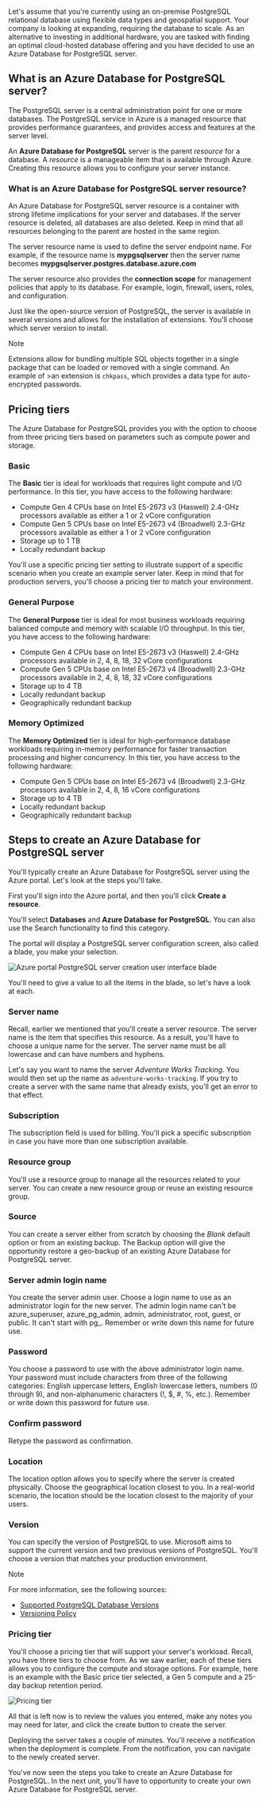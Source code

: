 Let's assume that you're currently using an on-premise PostgreSQL relational database using flexible data types and geospatial support. Your company is looking at expanding, requiring the database to scale. As an alternative to investing in additional hardware, you are tasked with finding an optimal cloud-hosted database offering and you have decided to use an Azure Database for PostgreSQL server.

## What is an Azure Database for PostgreSQL server?

The PostgreSQL server is a central administration point for one or more databases. The PostgreSQL service in Azure is a managed resource that provides performance guarantees, and provides access and features at the server level.

An **Azure Database for PostgreSQL** server is the parent _resource_ for a database. A _resource_ is a manageable item that is available through Azure. Creating this resource allows you to configure your server instance.

### What is an Azure Database for PostgreSQL server resource?

An Azure Database for PostgreSQL server resource is a container with strong lifetime implications for your server and databases. If the server resource is deleted, all databases are also deleted. Keep in mind that all resources belonging to the parent are hosted in the same region.

The server resource name is used to define the server endpoint name. For example, if the resource name is **mypgsqlserver** then the server name becomes **mypgsqlserver.postgres.database.azure.com**

The server resource also provides the __connection scope__ for management policies that apply to its database. For example, login, firewall, users, roles, and configuration.

Just like the open-source version of PostgreSQL, the server is available in several versions and allows for the installation of extensions. You'll choose which server version to install.

> [!NOTE]
> Extensions allow for bundling multiple SQL objects together in a single package that can be loaded or removed with a single command. An example of >an extension is ```chkpass```, which provides a data type for auto-encrypted passwords.

## Pricing tiers

The Azure Database for PostgreSQL provides you with the option to choose from three pricing tiers based on parameters such as compute power and storage.

### Basic

The **Basic** tier is ideal for workloads that requires light compute and I/O performance. In this tier, you have access to the following hardware:

- Compute Gen 4 CPUs base on Intel E5-2673 v3 (Haswell) 2.4-GHz processors available as either a 1 or 2 vCore configuration
- Compute Gen 5 CPUs base on Intel E5-2673 v4 (Broadwell) 2.3-GHz processors available as either a 1 or 2 vCore configuration
- Storage up to 1 TB
- Locally redundant backup

You'll use a specific pricing tier setting to illustrate support of a specific scenario when you create an example server later. Keep in mind that for production servers, you'll choose a pricing tier to match your environment.

### General Purpose

The **General Purpose** tier is ideal for most business workloads requiring balanced compute and memory with scalable I/O throughput. In this tier, you have access to the following hardware:

- Compute Gen 4 CPUs base on Intel E5-2673 v3 (Haswell) 2.4-GHz processors available in 2, 4, 8, 18, 32 vCore configurations
- Compute Gen 5 CPUs base on Intel E5-2673 v4 (Broadwell) 2.3-GHz processors available in 2, 4, 8, 18, 32 vCore configurations
- Storage up to 4 TB
- Locally redundant backup
- Geographically redundant backup

### Memory Optimized

The **Memory Optimized** tier is ideal for high-performance database workloads requiring in-memory performance for faster transaction processing and higher concurrency. In this tier, you have access to the following hardware:

- Compute Gen 5 CPUs base on Intel E5-2673 v4 (Broadwell) 2.3-GHz processors available in 2, 4, 8, 16 vCore configurations
- Storage up to 4 TB
- Locally redundant backup
- Geographically redundant backup

## Steps to create an Azure Database for PostgreSQL server

You'll typically create an Azure Database for PostgreSQL server using the Azure portal. Let's look at the steps you'll take.

First you'll sign into the Azure portal, and then you'll click **Create a resource**.

You'll select **Databases** and **Azure Database for PostgreSQL**. You can also use the Search functionality to find this category.

The portal will display a PostgreSQL server configuration screen, also called a blade, you make your selection.

![Azure portal PostgreSQL server creation user interface blade](../media-draft/4-create-blade.png)

You'll need to give a value to all the items in the blade, so let's have a look at each.

### Server name

Recall, earlier we mentioned that you'll create a server resource. The server name is the item that specifies this resource. As a result, you'll have to choose a unique name for the server. The server name must be all lowercase and can have numbers and hyphens.

Let's say you want to name the server _Adventure Works Tracking_. You would then set up the name as ```adventure-works-tracking```. If you try to create a server with the same name that already exists, you'll get an error to that effect.

### Subscription

The subscription field is used for billing. You'll pick a specific subscription in case you have more than one subscription available.

### Resource group

You'll use a resource group to manage all the resources related to your server. You can create a new resource group or reuse an existing resource group.

### Source

You can create a server either from scratch by choosing the _Blank_ default option or from an existing backup. The Backup option will give the opportunity restore a geo-backup of an existing Azure Database for PostgreSQL server.

### Server admin login name

You create the server admin user. Choose a login name to use as an administrator login for the new server. The admin login name can't be azure_superuser, azure_pg_admin, admin, administrator, root, guest, or public. It can't start with pg_. Remember or write down this name for future use.

### Password

You choose a password to use with the above administrator login name. Your password must include characters from three of the following categories: English uppercase letters, English lowercase letters, numbers (0 through 9), and non-alphanumeric characters (!, $, #, %, etc.). Remember or write down this password for future use.

### Confirm password

Retype the password as confirmation.

### Location

The location option allows you to specify where the server is created physically. Choose the geographical location closest to you. In a real-world scenario, the location should be the location closest to the majority of your users.

### Version

You can specify the version of PostgreSQL to use. Microsoft aims to support the current version and two previous versions of PostgreSQL. You'll choose a version that matches your production environment.

> [!NOTE]
> For more information, see the following sources:
> - [Supported PostgreSQL Database Versions](https://docs.microsoft.com/azure/postgresql/concepts-supported-versions)
> - [Versioning Policy](https://www.postgresql.org/support/versioning/)

### Pricing tier

You'll choose a pricing tier that will support your server's workload. Recall, you have three tiers to choose from. As we saw earlier, each of these tiers allows you to configure the compute and storage options. For example, here is an example with the Basic price tier selected, a Gen 5 compute and a 25-day backup retention period.

![Pricing tier](../media-draft/4-azure-db-pricing-tier.png)

All that is left now is to review the values you entered, make any notes you may need for later, and click the create button to create the server.

Deploying the server takes a couple of minutes. You'll receive a notification when the deployment is complete. From the notification, you can navigate to the newly created server.

You've now seen the steps you take to create an Azure Database for PostgreSQL. In the next unit, you'll have to opportunity to create your own Azure Database for PostgreSQL server.
